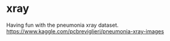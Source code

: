 # xray
Having fun with the pneumonia xray dataset.
https://www.kaggle.com/pcbreviglieri/pneumonia-xray-images
